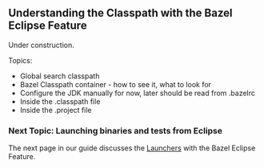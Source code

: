 ## Understanding the Classpath with the Bazel Eclipse Feature

Under construction.

Topics:

- Global search classpath
- Bazel Classpath container - how to see it, what to look for
- Configure the JDK manually for now, later should be read from .bazelrc
- Inside the .classpath file
- Inside the .project file

### Next Topic: Launching binaries and tests from Eclipse

The next page in our guide discusses the [Launchers](using_the_feature_launching.md) with the Bazel Eclipse Feature.
